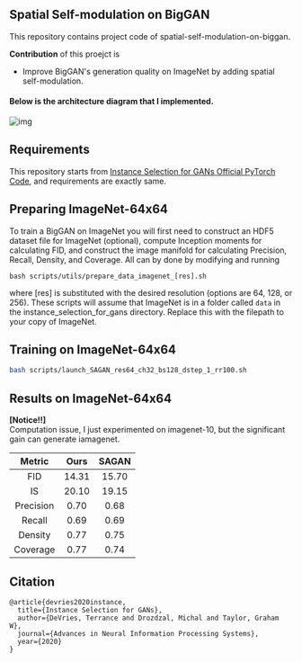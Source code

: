 ## Spatial Self-modulation on BigGAN

This repository contains project code of spatial-self-modulation-on-biggan.

**Contribution** of this proejct is
* Improve BigGAN's generation quality on ImageNet by adding spatial self-modulation.

#### Below is the architecture diagram that I implemented.
![img](img_supernet.png)

## Requirements

This repository starts from <a href="https://github.com/uoguelph-mlrg/instance_selection_for_gans">Instance Selection for GANs Official PyTorch Code</a>, and requirements are exactly same.

## Preparing ImageNet-64x64

To train a BigGAN on ImageNet you will first need to construct an HDF5 dataset file for ImageNet (optional), compute Inception moments for calculating FID, and construct the image manifold for calculating Precision, Recall, Density, and Coverage. All can by done by modifying and running 
```
bash scripts/utils/prepare_data_imagenet_[res].sh
```
where [res] is substituted with the desired resolution (options are 64, 128, or 256). These scripts will assume that ImageNet is in a folder called `data` in the instance_selection_for_gans directory. Replace this with the filepath to your copy of ImageNet. 

## Training on ImageNet-64x64

```.bash
bash scripts/launch_SAGAN_res64_ch32_bs128_dstep_1_rr100.sh
```

## Results on ImageNet-64x64

**[Notice!!]**  
Computation issue, I just experimented on imagenet-10, but the significant gain can generate iamagenet.

</ul>
<table>
<thead>
<tr>
<th align="center">Metric</th>
<th align="center">Ours</th>
<th align="center">SAGAN</th>
</tr>
</thead>
<tbody>
<tr>
<td align="center">FID</td>
<td align="center">14.31</td>
<td align="center">15.70</td>
</tr>
<tr>
<td align="center">IS</td>
<td align="center">20.10</td>
<td align="center">19.15</td>
</tr>
<tr>
<td align="center">Precision</td>
<td align="center">0.70</td>
<td align="center">0.68</td>
</tr> 
<tr>
<td align="center">Recall</td>
<td align="center">0.69</td>
<td align="center">0.69</td>
</tr> 
<tr>
<td align="center">Density</td>
<td align="center">0.77</td>
<td align="center">0.75</td>
</tr> 
<tr>
<td align="center">Coverage</td>
<td align="center">0.77</td>
<td align="center">0.74</td>
</tr> 
</tbody></table>

## Citation

```
@article{devries2020instance,
  title={Instance Selection for GANs},
  author={DeVries, Terrance and Drozdzal, Michal and Taylor, Graham W},
  journal={Advances in Neural Information Processing Systems},
  year={2020}
}
```
